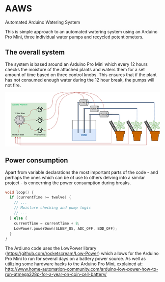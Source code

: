 # AAWS
Automated Arduino Watering System

This is simple approach to an automated watering system using an Arduino Pro Mini, three individual water pumps and recycled potentiometers. 

## The overall system
The system is based around an Arduino Pro Mini which every 12 hours checks the moisture of the attached plants and waters them for a set amount of time based on three control knobs. This ensures that if the plant has not consumed enough water during the 12 hour break, the pumps will not fire.

![An illustration of the overall system](./autoarduinowaterer_version2.png)

## Power consumption
Apart from variable declarations the most important parts of the code - and perhaps the ones which can be of use to others delving into a similar project - is concerning the power consumption during breaks. 

```c
void loop() {
  if (currentTime >= twelve) {
    // ...
    // Moisture checking and pump logic 
    // ...
  } else {
    currentTime = currentTime + 8;
    LowPower.powerDown(SLEEP_8S, ADC_OFF, BOD_OFF);
  }
}
```

The Ardiuno code uses the LowPower library (https://github.com/rocketscream/Low-Power) which allows for the Arduino Pro Mini to run for several days on a battery power source. As well as utilizing some hardware hacks to the Arduino Pro Mini, explained at: http://www.home-automation-community.com/arduino-low-power-how-to-run-atmega328p-for-a-year-on-coin-cell-battery/
